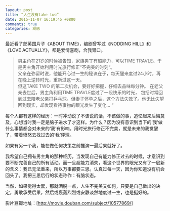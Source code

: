 ```yaml
---
layout: post
title: “人生没有take two“
date: 2015-11-07 16:19:45 +0800
comments: true
categories: 观感
---
```


最近看了部英国片子《ABOUT TIME》，编剧曾写过《NODDING HILL》和《LOVE ACTUALLY》，都是爱情喜剧，合我胃口。  

>  男主角在21岁的时候被告知，家族男丁有超能力，可以TIME TRAVLE。于是男主角开始利用时光旅行修正“不完美的时刻“。    
>  父亲在弥留时说，他能开心过一生的秘诀在于，每天醒来度过24小时，再在晚上逆转时光，重新过这一天。  
>  但这TAKE TWO 的第二次机会，要好好把握，仔细去品味每分钟。
> 在老父亲去世后，男主角利用TIME TRAVLE度过了一段快乐的时光，  包括时常回到过去陪老父亲打乒乓球。但妻子怀孕之后，这个方法失效了。他无比失望回到现实，却发现看待事物的眼光发生了变化...  “
  


  每个人都有这样的经历：一时冲动说了不该说的话，不该做的事，追忆起来后悔莫及，心想当时我一定是脑子进水了才这样。为什么？因为没有意识到当下的‘我’做什么事情都会对未来的‘我’有影响。用时光旅行修正不完美，就是未来的我觉醒了，带着愤怒去找过去的‘我’评理。  
  

  如果有另一个我，能在做任何决策之前推演一遍后果就好了。  

我希望自己拥有男主角的那种经历，当发现自己有能力修正过去的时候，才意识到要不断完善自己的所有活动。而一旦超能力消失，看这个世界的眼光又有了一层新的含义：我已无法重来，所以万事都要三思。认真过每一天，因为你知道没有机会回头了。我把三思后行的状态称作：有脑状态。  

当然，如果觉得太累，那就洒脱一点，人生不完美又如何，只要是自己做出的决定，勇敢承受后果，然后或轰轰烈烈或安静淡然地度过一生，也是挺好的。  

影片豆瓣地址：[http://movie.douban.com/subject/10577869/]